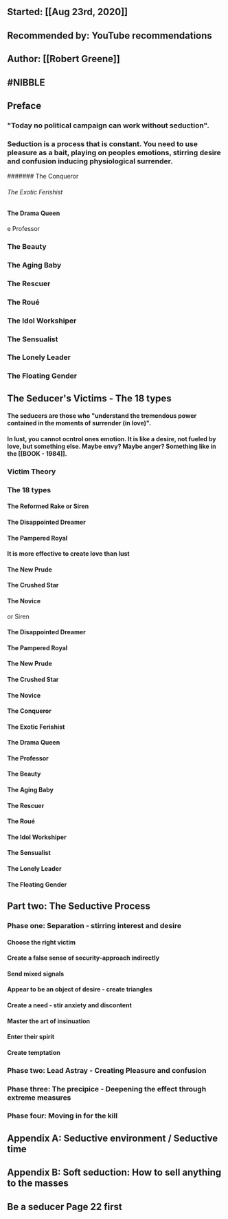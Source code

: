 ## Started: [[Aug 23rd, 2020]]
## Recommended by: YouTube recommendations
## Author: [[Robert Greene]]
## #NIBBLE
## **Preface**
### "Today no political campaign can work without seduction".
### Seduction is a process that is constant. You need to use pleasure as a bait, playing on peoples emotions, stirring desire and confusion inducing **physiological surrender**.
####### The Conqueror
###### The Exotic Ferishist
#### The Drama Queen
e Professor
### The Beauty
### The Aging Baby
### The Rescuer
### The Roué
### The Idol Workshiper
### The Sensualist
### The Lonely Leader
### The Floating Gender
#### #
## The Seducer's Victims - The 18 types
#### The seducers are those who "understand the tremendous power contained in the moments of surrender (in love)".
#### In lust, you cannot ocntrol ones emotion. It is like a desire, not fueled by love, but something else. Maybe envy? Maybe anger? Something like in the [[BOOK - 1984]].
### Victim Theory
### The 18 types
#### The Reformed Rake or Siren
#### The Disappointed Dreamer
#### The Pampered Royal
#### It is more effective to create love than lust
#### The New Prude
#### The Crushed Star
#### The Novice
or Siren
#### The Disappointed Dreamer
#### The Pampered Royal
#### The New Prude
#### The Crushed Star
#### The Novice
#### The Conqueror
#### The Exotic Ferishist
#### The Drama Queen
#### The Professor
#### The Beauty
#### The Aging Baby
#### The Rescuer
#### The Roué
#### The Idol Workshiper
#### The Sensualist
#### The Lonely Leader
#### The Floating Gender
## Part two: The Seductive Process
### Phase one: Separation - stirring interest and desire
#### Choose the right victim
#### Create a false sense of security-approach indirectly
#### Send mixed signals
#### Appear to be an object of desire - create triangles
#### Create a need - stir anxiety and discontent
#### Master the art of insinuation
#### Enter their spirit
#### Create temptation
### Phase two: Lead Astray - Creating Pleasure and confusion
####
### Phase three: The precipice - Deepening the effect through extreme measures
####
### Phase four: Moving in for the kill
####
## Appendix A: Seductive environment / Seductive time
## Appendix B: Soft seduction: How to sell anything to the masses
## Be a seducer Page 22 first